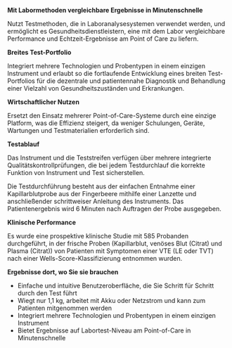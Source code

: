 **Mit Labormethoden vergleichbare Ergebnisse in Minutenschnelle**

Nutzt Testmethoden, die in Laboranalysesystemen verwendet werden, und ermöglicht es Gesundheitsdienstleistern, eine mit dem Labor vergleichbare Performance und Echtzeit-Ergebnisse am Point of Care zu liefern.

**Breites Test-Portfolio**

Integriert mehrere Technologien und Probentypen in einem einzigen Instrument und erlaubt so die fortlaufende Entwicklung eines breiten Test-Portfolios für die dezentrale und patientennahe Diagnostik und Behandlung einer Vielzahl von Gesundheitszuständen und Erkrankungen.

**Wirtschaftlicher Nutzen**

Ersetzt den Einsatz mehrerer Point-of-Care-Systeme durch eine einzige Platform, was die Effizienz steigert, da weniger Schulungen, Geräte, Wartungen und Testmaterialien erforderlich sind.

**Testablauf**

Das Instrument und die Teststreifen verfügen über mehrere integrierte Qualitätskontrollprüfungen, die bei jedem Testdurchlauf die korrekte Funktion von Instrument und Test sicherstellen.

Die Testdurchführung besteht aus der einfachen Entnahme einer Kapillarblutprobe aus der Fingerbeere mithilfe einer Lanzette und anschließender schrittweiser Anleitung des Instruments. Das Patientenergebnis wird 6 Minuten nach Auftragen der Probe ausgegeben.

**Klinische Performance**

Es wurde eine prospektive klinische Studie mit 585 Probanden durchgeführt, in der frische Proben (Kapillarblut, venöses Blut (Citrat) und Plasma (Citrat)) von Patienten mit Symptomen einer VTE (LE oder TVT) nach einer Wells-Score-Klassifizierung entnommen wurden.

**Ergebnisse dort, wo Sie sie brauchen**

- Einfache und intuitive Benutzeroberfläche, die Sie Schritt für Schritt durch den Test führt
- Wiegt nur 1,1 kg, arbeitet mit Akku oder Netzstrom und kann zum Patienten mitgenommen werden
- Integriert mehrere Technologien und Probentypen in einem einzigen Instrument
- Bietet Ergebnisse auf Labortest-Niveau am Point-of-Care in Minutenschnelle